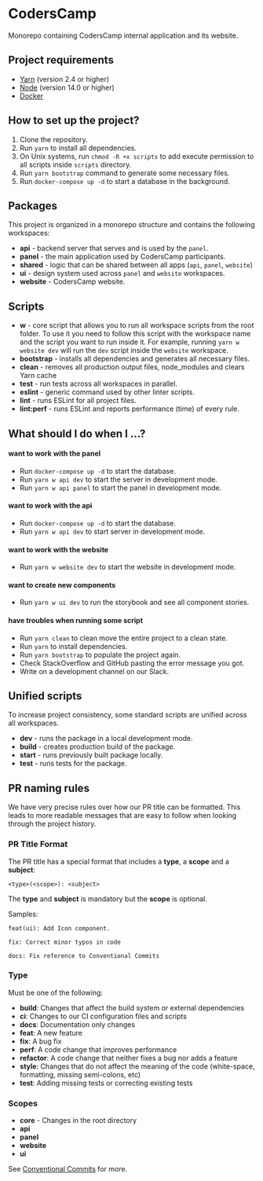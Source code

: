 # CodersCamp

Monorepo containing CodersCamp internal application and its website.

## Project requirements

- [Yarn](https://yarnpkg.com/) (version 2.4 or higher)
- [Node](https://nodejs.org/) (version 14.0 or higher)
- [Docker](https://www.docker.com/)

## How to set up the project?

1. Clone the repository.
2. Run `yarn` to install all dependencies.
3. On Unix systems, run `chmod -R +x scripts` to add execute permission to all scripts inside `scripts` directory.
4. Run `yarn bootstrap` command to generate some necessary files.
5. Run `docker-compose up -d` to start a database in the background.

## Packages

This project is organized in a monorepo structure and contains the following workspaces:

- **api** - backend server that serves and is used by the `panel`.
- **panel** - the main application used by CodersCamp participants.
- **shared** - logic that can be shared between all apps (`api`, `panel`, `website`)
- **ui** - design system used across `panel` and `website` workspaces.
- **website** - CodersCamp website.

## Scripts

- **w** - core script that allows you to run all workspace scripts from the root folder. To use it you need to follow this script with the workspace name and the script you want to run inside it. For example, running `yarn w website dev` will run the `dev` script inside the `website` workspace.
- **bootstrap** - installs all dependencies and generates all necessary files.
- **clean** - removes all production output files, node_modules and clears Yarn cache
- **test** - run tests across all workspaces in parallel.
- **eslint** - generic command used by other linter scripts.
- **lint** - runs ESLint for all project files.
- **lint:perf** - runs ESLint and reports performance (time) of every rule.

## What should I do when I ...?

#### want to work with the panel

- Run `docker-compose up -d` to start the database.
- Run `yarn w api dev` to start the server in development mode.
- Run `yarn w api panel` to start the panel in development mode.

#### want to work with the api

- Run `docker-compose up -d` to start the database.
- Run `yarn w api dev` to start server in development mode.

#### want to work with the website

- Run `yarn w website dev` to start the website in development mode.

#### want to create new components

- Run `yarn w ui dev` to run the storybook and see all component stories.

#### have troubles when running some script

- Run `yarn clean` to clean move the entire project to a clean state.
- Run `yarn` to install dependencies.
- Run `yarn bootstrap` to populate the project again.
- Check StackOverflow and GitHub pasting the error message you got.
- Write on a development channel on our Slack.

## Unified scripts

To increase project consistency, some standard scripts are unified across all workspaces.

- **dev** - runs the package in a local development mode.
- **build** - creates production build of the package.
- **start** - runs previously built package locally.
- **test** - runs tests for the package.

## PR naming rules

We have very precise rules over how our PR title can be formatted. This leads to more readable messages that are easy to follow when looking through the project history.

### PR Title Format

The PR title has a special format that includes a **type**, a **scope** and a **subject**:

```
<type>(<scope>): <subject>
```

The **type** and **subject** is mandatory but the **scope** is optional.

Samples:

```
feat(ui): Add Icon component.
```

```
fix: Correct minor typos in code
```

```
docs: Fix reference to Conventional Commits
```

### Type

Must be one of the following:

- **build**: Changes that affect the build system or external dependencies
- **ci**: Changes to our CI configuration files and scripts
- **docs**: Documentation only changes
- **feat**: A new feature
- **fix**: A bug fix
- **perf**: A code change that improves performance
- **refactor**: A code change that neither fixes a bug nor adds a feature
- **style**: Changes that do not affect the meaning of the code (white-space, formatting, missing semi-colons, etc)
- **test**: Adding missing tests or correcting existing tests

### Scopes

- **core** - Changes in the root directory
- **api**
- **panel**
- **website**
- **ui**

See [Conventional Commits](https://www.conventionalcommits.org/en/v1.0.0/#specification) for more.
